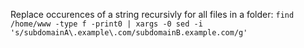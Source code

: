 Replace occurences of a string recursivly for all files in a folder:
`find /home/www -type f -print0 | xargs -0 sed -i 's/subdomainA\.example\.com/subdomainB.example.com/g'`
